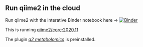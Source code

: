 
## Run qiime2 in the cloud
Run qiime2 with the interative Binder notebook here ->  [![Binder](https://mybinder.org/badge_logo.svg)](https://mybinder.org/v2/gh/lfnothias/qiime2/master?urlpath=lab/tree/run_qiime.ipynb)

This is running [qiime2/core:2020.11](https://docs.qiime2.org/2020.11/install/native/#install-qiime-2-within-a-conda-environment) 

The plugin [*q2 metabolomics*](https://github.com/mwang87/q2_metabolomics) is preinstalled.

